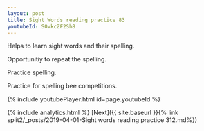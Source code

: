 ```yaml
---
layout: post
title: Sight Words reading practice 83
youtubeId: S0vkcZF2Sh8
---
```

 
 
Helps to learn sight words and their spelling.

Opportunitiy to repeat the spelling. 

Practice spelling. 
 
Practice for spelling bee competitions. 
 
{% include youtubePlayer.html id=page.youtubeId %}
 
 
{% include analytics.html %} 
[Next]({{ site.baseurl }}{% link  split2/_posts/2019-04-01-Sight words reading practice 312.md%})
 
